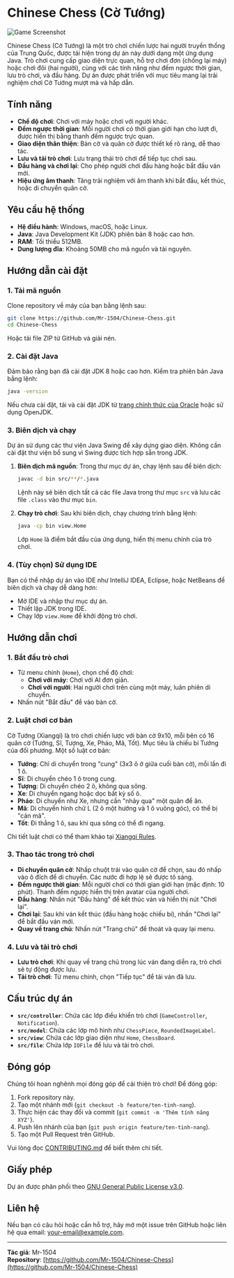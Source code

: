 # Chinese Chess (Cờ Tướng)

![Game Screenshot](screenshot.png) <!-- Thay bằng đường dẫn tới ảnh chụp màn hình thực tế của trò chơi -->

Chinese Chess (Cờ Tướng) là một trò chơi chiến lược hai người truyền thống của Trung Quốc, được tái hiện trong dự án này dưới dạng một ứng dụng Java. Trò chơi cung cấp giao diện trực quan, hỗ trợ chơi đơn (chống lại máy) hoặc chơi đôi (hai người), cùng với các tính năng như đếm ngược thời gian, lưu trò chơi, và đầu hàng. Dự án được phát triển với mục tiêu mang lại trải nghiệm chơi Cờ Tướng mượt mà và hấp dẫn.

## Tính năng
- **Chế độ chơi**: Chơi với máy hoặc chơi với người khác.
- **Đếm ngược thời gian**: Mỗi người chơi có thời gian giới hạn cho lượt đi, được hiển thị bằng thanh đếm ngược trực quan.
- **Giao diện thân thiện**: Bàn cờ và quân cờ được thiết kế rõ ràng, dễ thao tác.
- **Lưu và tải trò chơi**: Lưu trạng thái trò chơi để tiếp tục chơi sau.
- **Đầu hàng và chơi lại**: Cho phép người chơi đầu hàng hoặc bắt đầu ván mới.
- **Hiệu ứng âm thanh**: Tăng trải nghiệm với âm thanh khi bắt đầu, kết thúc, hoặc di chuyển quân cờ.

## Yêu cầu hệ thống
- **Hệ điều hành**: Windows, macOS, hoặc Linux.
- **Java**: Java Development Kit (JDK) phiên bản 8 hoặc cao hơn.
- **RAM**: Tối thiểu 512MB.
- **Dung lượng đĩa**: Khoảng 50MB cho mã nguồn và tài nguyên.

## Hướng dẫn cài đặt

### 1. Tải mã nguồn
Clone repository về máy của bạn bằng lệnh sau:

```bash
git clone https://github.com/Mr-1504/Chinese-Chess.git
cd Chinese-Chess
```

Hoặc tải file ZIP từ GitHub và giải nén.

### 2. Cài đặt Java
Đảm bảo rằng bạn đã cài đặt JDK 8 hoặc cao hơn. Kiểm tra phiên bản Java bằng lệnh:

```bash
java -version
```

Nếu chưa cài đặt, tải và cài đặt JDK từ [trang chính thức của Oracle](https://www.oracle.com/java/technologies/javase-downloads.html) hoặc sử dụng OpenJDK.

### 3. Biên dịch và chạy
Dự án sử dụng các thư viện Java Swing để xây dựng giao diện. Không cần cài đặt thư viện bổ sung vì Swing được tích hợp sẵn trong JDK.

1. **Biên dịch mã nguồn**:
   Trong thư mục dự án, chạy lệnh sau để biên dịch:

   ```bash
   javac -d bin src/**/*.java
   ```

   Lệnh này sẽ biên dịch tất cả các file Java trong thư mục `src` và lưu các file `.class` vào thư mục `bin`.

2. **Chạy trò chơi**:
   Sau khi biên dịch, chạy chương trình bằng lệnh:

   ```bash
   java -cp bin view.Home
   ```

   Lớp `Home` là điểm bắt đầu của ứng dụng, hiển thị menu chính của trò chơi.

### 4. (Tùy chọn) Sử dụng IDE
Bạn có thể nhập dự án vào IDE như IntelliJ IDEA, Eclipse, hoặc NetBeans để biên dịch và chạy dễ dàng hơn:
- Mở IDE và nhập thư mục dự án.
- Thiết lập JDK trong IDE.
- Chạy lớp `view.Home` để khởi động trò chơi.

## Hướng dẫn chơi

### 1. Bắt đầu trò chơi
- Từ menu chính (`Home`), chọn chế độ chơi:
  - **Chơi với máy**: Chơi với AI đơn giản.
  - **Chơi với người**: Hai người chơi trên cùng một máy, luân phiên di chuyển.
- Nhấn nút "Bắt đầu" để vào bàn cờ.

### 2. Luật chơi cơ bản
Cờ Tướng (Xiangqi) là trò chơi chiến lược với bàn cờ 9x10, mỗi bên có 16 quân cờ (Tướng, Sĩ, Tượng, Xe, Pháo, Mã, Tốt). Mục tiêu là chiếu bí Tướng của đối phương. Một số luật cơ bản:
- **Tướng**: Chỉ di chuyển trong "cung" (3x3 ô ở giữa cuối bàn cờ), mỗi lần đi 1 ô.
- **Sĩ**: Di chuyển chéo 1 ô trong cung.
- **Tượng**: Di chuyển chéo 2 ô, không qua sông.
- **Xe**: Di chuyển ngang hoặc dọc bất kỳ số ô.
- **Pháo**: Di chuyển như Xe, nhưng cần "nhảy qua" một quân để ăn.
- **Mã**: Di chuyển hình chữ L (2 ô một hướng và 1 ô vuông góc), có thể bị "cản mã".
- **Tốt**: Đi thẳng 1 ô, sau khi qua sông có thể đi ngang.

Chi tiết luật chơi có thể tham khảo tại [Xiangqi Rules](https://en.wikipedia.org/wiki/Xiangqi).

### 3. Thao tác trong trò chơi
- **Di chuyển quân cờ**: Nhấp chuột trái vào quân cờ để chọn, sau đó nhấp vào ô đích để di chuyển. Các nước đi hợp lệ sẽ được tô sáng.
- **Đếm ngược thời gian**: Mỗi người chơi có thời gian giới hạn (mặc định: 10 phút). Thanh đếm ngược hiển thị trên avatar của người chơi.
- **Đầu hàng**: Nhấn nút "Đầu hàng" để kết thúc ván và hiển thị nút "Chơi lại".
- **Chơi lại**: Sau khi ván kết thúc (đầu hàng hoặc chiếu bí), nhấn "Chơi lại" để bắt đầu ván mới.
- **Quay về trang chủ**: Nhấn nút "Trang chủ" để thoát và quay lại menu.

### 4. Lưu và tải trò chơi
- **Lưu trò chơi**: Khi quay về trang chủ trong lúc ván đang diễn ra, trò chơi sẽ tự động được lưu.
- **Tải trò chơi**: Từ menu chính, chọn "Tiếp tục" để tải ván đã lưu.

## Cấu trúc dự án
- **`src/controller`**: Chứa các lớp điều khiển trò chơi (`GameController`, `Notification`).
- **`src/model`**: Chứa các lớp mô hình như `ChessPiece`, `RoundedImageLabel`.
- **`src/view`**: Chứa các lớp giao diện như `Home`, `ChessBoard`.
- **`src/file`**: Chứa lớp `IOFile` để lưu và tải trò chơi.

## Đóng góp
Chúng tôi hoan nghênh mọi đóng góp để cải thiện trò chơi! Để đóng góp:
1. Fork repository này.
2. Tạo một nhánh mới (`git checkout -b feature/ten-tinh-nang`).
3. Thực hiện các thay đổi và commit (`git commit -m 'Thêm tính năng XYZ'`).
4. Push lên nhánh của bạn (`git push origin feature/ten-tinh-nang`).
5. Tạo một Pull Request trên GitHub.

Vui lòng đọc [CONTRIBUTING.md](CONTRIBUTING.md) để biết thêm chi tiết.

## Giấy phép
Dự án được phân phối theo [GNU General Public License v3.0](LICENSE).

## Liên hệ
Nếu bạn có câu hỏi hoặc cần hỗ trợ, hãy mở một issue trên GitHub hoặc liên hệ qua email: [your-email@example.com](mailto:your-email@example.com).

---

**Tác giả**: Mr-1504  
**Repository**: [https://github.com/Mr-1504/Chinese-Chess](https://github.com/Mr-1504/Chinese-Chess)